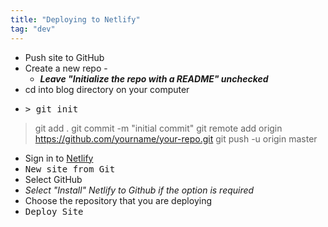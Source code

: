 ```yaml
---
title: "Deploying to Netlify"
tag: "dev"
---
```


* Push site to GitHub
* Create a new repo - 
    * ***Leave "Initialize the repo with a README" unchecked***
* cd into blog directory on your computer
* <pre class="pre-md">> git init
> git add .
> git commit -m "initial commit"
> git remote add origin https://github.com/yourname/your-repo.git
> git push -u origin master</pre>
* Sign in to <a href="https://www.netlify.com/" target="_blank" rel="noopener">Netlify</a>
* <kbd>New site from Git</kbd>
* Select GitHub
* *Select "Install" Netlify to Github if the option is required*
* Choose the repository that you are deploying
* <kbd>Deploy Site</kbd>
